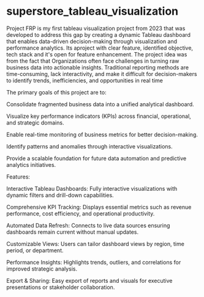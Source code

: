 # superstore_tableau_visualization
Project FRP is my first tableau visualization project from 2023 that was developed to address this gap by creating a dynamic Tableau dashboard that enables data-driven decision-making through visualization and performance analytics. Its aproject with clear feature, identified objective, tech stack and it's open for feature enhancement. The project idea was from the fact that Organizations often face challenges in turning raw business data into actionable insights. Traditional reporting methods are time-consuming, lack interactivity, and make it difficult for decision-makers to identify trends, inefficiencies, and opportunities in real time

The primary goals of this project are to:

Consolidate fragmented business data into a unified analytical dashboard.

Visualize key performance indicators (KPIs) across financial, operational, and strategic domains.

Enable real-time monitoring of business metrics for better decision-making.

Identify patterns and anomalies through interactive visualizations.

Provide a scalable foundation for future data automation and predictive analytics initiatives.

Features:

Interactive Tableau Dashboards: Fully interactive visualizations with dynamic filters and drill-down capabilities.

Comprehensive KPI Tracking: Displays essential metrics such as revenue performance, cost efficiency, and operational productivity.

Automated Data Refresh: Connects to live data sources ensuring dashboards remain current without manual updates.

Customizable Views: Users can tailor dashboard views by region, time period, or department.

Performance Insights: Highlights trends, outliers, and correlations for improved strategic analysis.

Export & Sharing: Easy export of reports and visuals for executive presentations or stakeholder collaboration.
